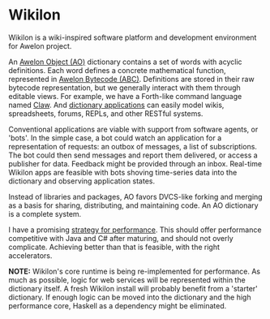 Wikilon
=======

Wikilon is a wiki-inspired software platform and development environment for Awelon project.

An [Awelon Object (AO)](docs/AboutAO.md) dictionary contains a set of words with acyclic definitions. Each word defines a concrete mathematical function, represented in [Awelon Bytecode (ABC)](docs/AboutABC.md). Definitions are stored in their raw bytecode representation, but we generally interact with them through editable views. For example, we have a Forth-like command language named [Claw](docs/CommandLine.md). And [dictionary applications](docs/ApplicationModel.md) can easily model wikis, spreadsheets, forums, REPLs, and other RESTful systems.

Conventional applications are viable with support from software agents, or 'bots'. In the simple case, a bot could watch an application for a representation of requests: an outbox of messages, a list of subscriptions. The bot could then send messages and report them delivered, or access a publisher for data. Feedback might be provided through an inbox. Real-time Wikilon apps are feasible with bots shoving time-series data into the dictionary and observing application states.

Instead of libraries and packages, AO favors DVCS-like forking and merging as a basis for sharing, distributing, and maintaining code. An AO dictionary is a complete system.

I have a promising [strategy for performance](docs/Performance.md). This should offer performance competitive with Java and C# after maturing, and should not overly complicate. Achieving better than that is feasible, with the right accelerators.

**NOTE:** Wikilon's core runtime is being re-implemented for performance. As much as possible, logic for web services will be represented within the dictionary itself. A fresh Wikilon install will probably benefit from a 'starter' dictionary. If enough logic can be moved into the dictionary and the high performance core, Haskell as a dependency might be eliminated.
